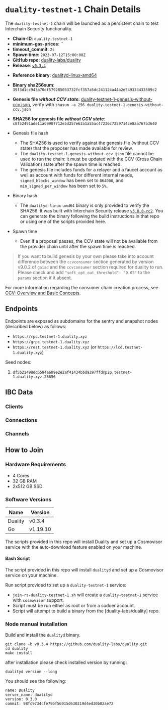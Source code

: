 # `duality-testnet-1` Chain Details

The `duality-testnet-1` chain will be launched as a persistent chain to test Interchain Security functionality.

* **Chain-ID**: `duality-testnet-1`
* **minimum-gas-prices**: ``
* **timeout_commit**: `2s`
* **Spawn time**: `2023-07-12T15:00:00Z`
* **GitHub repo**: [duality-labs/duality](https://github.com/duality-labs/duality.git)
* **Release**: [`v0.3.4`](https://github.com/duality-labs/duality/releases/tag/v0.3.4)
<!-- * **Genesis file with CCV state:** [duality-testnet-1-genesis.json](duality-testnet-1-genesis.json) -->

* **Reference binary**: [dualityd-linux-amd64](./dualityd-linux-amd64.tar.gz)
* **Binary sha256sum**: `39f3d1cc943a70df579285053732fcf357a5dc241124a44a2e549333433509c2`
* **Genesis file _without CCV state_:** [duality-testnet-1-genesis-without-ccv.json](duality-testnet-1-genesis-without-ccv.json), verify with `shasum -a 256 duality-testnet-1-genesis-without-ccv.json`
* **SHA256 for genesis file _without CCV state_**: `c8f52491ade11a69907712e5d257e63a1a55ac47236c7259714ce8aa767b3640`

* Genesis file hash
  * The SHA256 is used to verify against the genesis file (without CCV state) that the proposer has made available for review.
  * The `duality-testnet-1-genesis-without-ccv.json` file cannot be used to run the chain: it must be updated with the CCV (Cross Chain Validation) state after the spawn time is reached.
  * The genesis file includes funds for a relayer and a faucet account as well as account with funds for different internal needs, `signed_blocks_window` has been set to `864000`, and `min_signed_per_window` has been set to `5%`.
* Binary hash
  * The `dualityd-linux-amd64` binary is only provided to verify the SHA256. It was built with Interchain Security release [`v3.0.0-rc2`](https://github.com/cosmos/interchain-security/releases/tag/v3.0.0-rc2). You can generate the binary following the build instructions in that repo or using one of the scripts provided here.
* Spawn time
  * Even if a proposal passes, the CCV state will not be available from the provider chain until after the spawn time is reached.

> If you want to build genesis by your own please take into account difference between the `ccvconsumer` section generated by version v9.0.2 of `gaiad` and the `ccvconsumer` section required for duality to run. Please check and add `"soft_opt_out_threshold": "0.05"` to the `params` section if it absent.

For more information regarding the consumer chain creation process, see [CCV: Overview and Basic Concepts](https://github.com/cosmos/ibc/blob/main/spec/app/ics-028-cross-chain-validation/overview_and_basic_concepts.md).

## Endpoints

Endpoints are exposed as subdomains for the sentry and snapshot nodes (described below) as follows:

* `https://rpc.testnet-1.duality.xyz`
* `https://grpc.testnet-1.duality.xyz`
* `https://rest.testnet-1.duality.xyz` (or `https://lcd.testnet-1.duality.xyz`)

Seed nodes:

1. `df5b21498dd5594a609e2e2af41434bbd9297ffd@p2p.testnet-1.duality.xyz:26656`

## IBC Data

### Clients

<!-- These are commented out because they are example values. -->
<!-- * `07-tendermint-0`
  * Counterparty: [`provider`](/replicated-security/provider/README.md) `07-tendermint-14` -->

### Connections

<!-- These are commented out because they are example values. -->
<!-- * `connection-0`
  * Counterparty: [`provider`](/replicated-security/provider/README.md) `connection-10` -->

### Channels

<!-- These are commented out because they are example values. -->
<!-- * `channel-0`: consumer port
  * Counterparty: [`provider`](/replicated-security/provider/README.md) `channel-17`
* `channel-1`: transfer port
  * Counterparty: [`provider`](/replicated-security/provider/README.md) `channel-18` -->

## How to Join

### Hardware Requirements

* 4 Cores
* 32 GB RAM
* 2x512 GB SSD

### Software Versions

| Name               | Version  |
|--------------------|----------|
| Duality            | v0.3.4   |
| Go                 | v1.19.10  |

The scripts provided in this repo will install Duality and set up a Cosmovisor service with the auto-download feature enabled on your machine.

#### Bash Script

The script provided in this repo will install `dualityd` and set up a Cosmovisor service on your machine.

Run script provided to set up a `duality-testnet-1` service:

* `join-rs-duality-testnet-1.sh` will create a `duality-testnet-1` service with `cosmovisor` support.
* Script must be run either as root or from a sudoer account.
* Script will attempt to build a binary from the [duality-labs/duality] repo.

### Node manual installation

Build and install the `dualityd` binary.

```
git clone -b v0.3.4 https://github.com/duality-labs/duality.git
cd duality
make install
```

after installation please check installed version by running:

`dualityd version --long`

You should see the following:

```
name: Duality
server_name: dualityd
version: 0.3.0
commit: 98fc9734cfe79bf56015d630219d4ed30b02ae72
```
